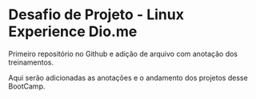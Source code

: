 # Desafio de Projeto - Linux Experience Dio.me
Primeiro repositório no Github e adição de arquivo com anotação dos treinamentos.

Aqui serão adicionadas as anotações e o andamento dos projetos desse BootCamp.

